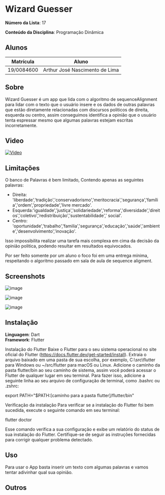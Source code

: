

# Wizard Guesser

**Número da Lista**: 17

**Conteúdo da Disciplina**: Programação Dinâmica

## Alunos
|Matrícula | Aluno |
| -- | -- |
| 19/0084600  |  Arthur José Nascimento de Lima |

## Sobre 
Wizard Guesser é um app que lida com o algoritmo de sequenceAlignment para lidar com o texto que o usuário insere e os dados de outras palavras que estão diretamente relacionadas com discursos politicos de direita, esquerda ou centro, assim conseguimos identifica a opinião que o usuário tenta espressar mesmo que algumas palavras estejam escritas incorretamente.

## Video

[![Video](https://img.youtube.com/vi/2Cx2zB1Vhfs/0.jpg)](https://youtu.be/2Cx2zB1Vhfs)



## Limitações

O banco de Palavras é bem limitado, Contendo apenas as seguintes palavras:

- Direita: 'liberdade','tradição','conservadorismo','meritocracia','segurança','família','ordem','propriedade','livre mercado'.
- Esquerda:'igualdade','justiça','solidariedade','reforma','diversidade','direitos','coletivo','redistribuição','sustentabilidade',' social'.
- Centro: 'oportunidade','trabalho','familia','segurança','educação','saúde','ambiente','desenvolvimento','inovação'.

Isso impossibilita realizar uma tarefa mais complexa em cima da decisão da opinião politica, podendo resultar em resultados equivocados.

Por ser feito somente por um aluno o foco foi em uma entrega mínima, respeitando o algoritmo passado em sala de aula de sequence aligment.

## Screenshots

![image](https://github.com/projeto-de-algoritmos/PD_Dupla_17_Wizard_Guesser/assets/60429513/3ddfde78-8ab5-4c11-9e3d-26744bb200d8)

![image](https://github.com/projeto-de-algoritmos/PD_Dupla_17_Wizard_Guesser/assets/60429513/ec3dedb9-7f53-49e8-9d40-9bb869f418f0)

![image](https://github.com/projeto-de-algoritmos/PD_Dupla_17_Wizard_Guesser/assets/60429513/f1216b0c-2032-4d97-ba23-7e918da6a937)

## Instalação 
**Linguagem**: Dart<br>
**Framework**: Flutter<br>

Instalação do Flutter
Baixe o Flutter para o seu sistema operacional no site oficial do Flutter (https://docs.flutter.dev/get-started/install).
Extraia o arquivo baixado em uma pasta de sua escolha, por exemplo, C:\src\flutter para Windows ou ~/src/flutter para macOS ou Linux.
Adicione o caminho da pasta flutter/bin ao seu caminho de sistema, assim você poderá acessar o Flutter de qualquer lugar em seu terminal. Para fazer isso, adicione a seguinte linha ao seu arquivo de configuração de terminal, como .bashrc ou .zshrc:

export PATH="$PATH:[caminho para a pasta flutter]/flutter/bin"

Verificação da instalação
Para verificar se a instalação do Flutter foi bem sucedida, execute o seguinte comando em seu terminal:

flutter doctor

Esse comando verifica a sua configuração e exibe um relatório do status de sua instalação do Flutter. Certifique-se de seguir as instruções fornecidas para corrigir qualquer problema detectado.

## Uso 
Para usar o App basta inserir um texto com algumas palavras e vamos tentar adivinhar qual sua opinião.

## Outros 





